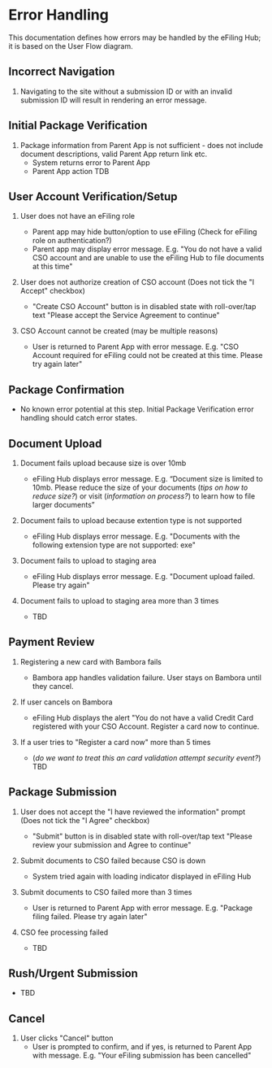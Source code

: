 # Error Handling

This documentation defines how errors may be handled by the eFiling Hub; it is based on the User Flow diagram.

## Incorrect Navigation

1. Navigating to the site without a submission ID or with an invalid submission ID will result in rendering an error message.

## Initial Package Verification

1. Package information from Parent App is not sufficient - does not include document descriptions, valid Parent App return link etc.
   - System returns error to Parent App
   - Parent App action TDB

## User Account Verification/Setup

1. User does not have an eFiling role

   - Parent app may hide button/option to use eFiling (Check for eFiling role on authentication?)
   - Parent app may display error message. E.g. "You do not have a valid CSO account and are unable to use the eFiling Hub to file documents at this time"

2. User does not authorize creation of CSO account (Does not tick the "I Accept" checkbox)

   - "Create CSO Account" button is in disabled state with roll-over/tap text "Please accept the Service Agreement to continue"

3. CSO Account cannot be created (may be multiple reasons)
   - User is returned to Parent App with error message. E.g. "CSO Account required for eFiling could not be created at this time. Please try again later"

## Package Confirmation

- No known error potential at this step. Initial Package Verification error handling should catch error states.

## Document Upload

1. Document fails upload because size is over 10mb

   - eFiling Hub displays error message. E.g. “Document size is limited to 10mb. Please reduce the size of your documents (_tips on how to reduce size?_) or visit (_information on process?_) to learn how to file larger documents”

2. Document fails to upload because extention type is not supported

   - eFiling Hub displays error message. E.g. "Documents with the following extension type are not supported: exe"

3. Document fails to upload to staging area

   - eFiling Hub displays error message. E.g. "Document upload failed. Please try again"

4. Document fails to upload to staging area more than 3 times
   - TBD

## Payment Review

1. Registering a new card with Bambora fails

   - Bambora app handles validation failure. User stays on Bambora until they cancel.

2. If user cancels on Bambora

   - eFiling Hub displays the alert "You do not have a valid Credit Card registered with your CSO Account. Register a card now to continue.

3. If a user tries to "Register a card now" more than 5 times
   - (_do we want to treat this an card validation attempt security event?_) TBD

## Package Submission

1. User does not accept the "I have reviewed the information" prompt (Does not tick the "I Agree" checkbox)

   - "Submit" button is in disabled state with roll-over/tap text "Please review your submission and Agree to continue"

2. Submit documents to CSO failed because CSO is down

   - System tried again with loading indicator displayed in eFiling Hub

3. Submit documents to CSO failed more than 3 times

   - User is returned to Parent App with error message. E.g. "Package filing failed. Please try again later"

4. CSO fee processing failed
   - TBD

## Rush/Urgent Submission

- TBD

## Cancel

1. User clicks "Cancel" button
   - User is prompted to confirm, and if yes, is returned to Parent App with message. E.g. "Your eFiling submission has been cancelled"
